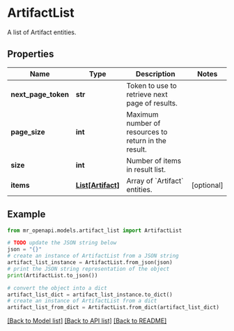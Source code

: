 # ArtifactList

A list of Artifact entities.

## Properties

Name | Type | Description | Notes
------------ | ------------- | ------------- | -------------
**next_page_token** | **str** | Token to use to retrieve next page of results. | 
**page_size** | **int** | Maximum number of resources to return in the result. | 
**size** | **int** | Number of items in result list. | 
**items** | [**List[Artifact]**](Artifact.md) | Array of &#x60;Artifact&#x60; entities. | [optional] 

## Example

```python
from mr_openapi.models.artifact_list import ArtifactList

# TODO update the JSON string below
json = "{}"
# create an instance of ArtifactList from a JSON string
artifact_list_instance = ArtifactList.from_json(json)
# print the JSON string representation of the object
print(ArtifactList.to_json())

# convert the object into a dict
artifact_list_dict = artifact_list_instance.to_dict()
# create an instance of ArtifactList from a dict
artifact_list_from_dict = ArtifactList.from_dict(artifact_list_dict)
```
[[Back to Model list]](../README.md#documentation-for-models) [[Back to API list]](../README.md#documentation-for-api-endpoints) [[Back to README]](../README.md)


